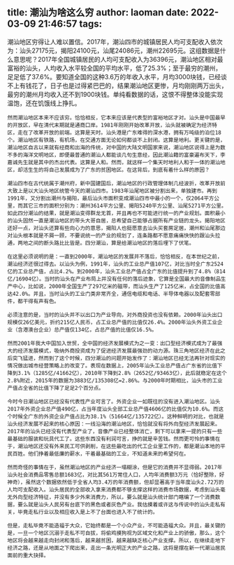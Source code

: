 title: 潮汕为啥这么穷
author: laoman
date: 2022-03-09 21:46:57
tags:
---
潮汕地区穷得让人难以置信。2017年，潮汕四市的城镇居民人均可支配收入依次为：汕头27175元，揭阳24100元，汕尾24086元，潮州22695元。这组数据是什么意思呢？2017年全国城镇居民的人均可支配收入为36396元，潮汕地区相对最富裕的汕头，人均收入水平较全国的平均水平，低了25.3%；至于最穷的潮州，足足低了37.6%。要知道全国的这种3.6万的年收入水平，月均3000块钱，已经谈不上有钱花了，日子也是过得紧巴巴的，结果潮汕地区更惨，月均刚刚两万出头，最穷的潮州月均收入还不到1900块钱。单纯看数据的话，这恨不得整体没能实现温饱，还在饥饿线上挣扎。

   




    然而潮汕地区本来不应该穷。恰恰相反，它本来应该是代表型的富裕地区才对。汕头是中国最早的开放区，早在清代末期就是通商口岸。1981年刚刚开始改革开放，汕头就被确定为经济特区，走在了改革开放的前端。这算是天时。汕头港是广东难得的深水港，拥有万吨级的泊位18个。潮汕地区有铁路，有机场，在交通方面无论如何都谈不上封闭。这算是地利。更关键的是，潮汕地区自古以来就有经商和出海的传统，对中国的大陆文明国家来说，潮汕地区说得上是为数不多的海洋文明地区，即便最普通的潮汕人都能谈几句生意经，因此潮汕籍的富豪遍布天下，李嘉诚先生就是其中的杰出代表。这算是人和。然而，就这样一个集天时地利人和于一体的潮汕地区，却活生生的将自己发展成为了广东的贫困地区。在这背后，到底有着什么样的原因？

    潮汕四市在古代统属于潮州府，新中国建国后，潮汕地区的行政管理体制几经波折，改革开放前大致上是以大汕头地区统管今天的潮汕四市。1983年汕尾地区被分割出来，单独建市。再到1991年，又分割出潮州与揭阳，最后汕头市面积变成潮汕四市中最小的一个，仅2064平方公里，而其它三市的面积分别为：潮州3614平方公里、揭阳5240平方公里、汕尾5271平方公里。如此四分潮汕的结果，就是潮汕变得群龙无首，并且再也不可能进行统一的产业规划。面积最小的汕头固然一直是潮汕地区的带头大哥自居，总希望自己能够占据所有产业链的龙头。揭阳地区还好一点，对汕头还算有些向心力的意思，揭阳人也挺愿意去汕头买套房定居，潮州和汕尾那边对汕头根本就是不屑一顾，不要说统一的产业的规划了，连条路都不愿意痛痛快快的跟汕头拉通，两地之间的断头路比比皆是。四分潮汕，算是给潮汕地区的落后埋下了伏笔。

    在这里必须说明的是：一直到2000年，潮汕地区的发展并不落后，恰恰相反，在本世纪之前，潮汕经济还很过得去。以汕头为例，1991年，汕头的工业总产值107亿，对比当时全广东2524亿的工业总产值，占比4.2%。到2000年，汕头工业总产值占全广东的比值提升到了4.8%（814亿/16904亿）。当时的汕头在产业布局上并没有任何的落后迹象，它算是全国最大的音像制品生产中心，比如说，2000年全国生产了297亿米的磁带，而汕头生产了125亿米，占全国的比值高达42.0%。并且，当时汕头的工业门类非常齐全，通信电缆和电话、半导体电器以及配套零部件，都干得有声有色。

    必须注意的是，当时的汕头并不以出口为产业导向，对外商投资也没有依赖。2000年汕头出口规模仅26亿美元，折约215亿人民币，占工业总产值的比值仅26.4%。2000年汕头外资工业企业（含港澳台企业）总产值仅134亿，占总产值的比值仅16.5%。

    然而2001年我大中国加入世贸，全中国的经济发展模式为之一变：出口型经济模式成为了最强大的经济发展模式，吸纳外商投资成为了促进经济发展最强劲的动力源。珠三角地区经济在此之后突飞猛进，然而到了这个时候，四分潮汕的问题开始发作了：潮汕地区已经无法再针对现实的情况做出城市经营策略上的改变了。表现在数据上，2005年汕头工业总产值占广东省的比值下降到3.1%（1285亿/41662亿），2010年下降到2.8%（2652亿/93463亿），此后就稳定在这个2.8%附近，2015年的数据为3883亿/135308亿=2.86%。与2000年时期相比，汕头市的工业产值占全省的比值下降了足足2个百分点。

    今时今日潮汕地区已经没有代表性产业可言了。外资企业一如既往的没有进入潮汕地区。汕头2017年外资企业总产值490亿，占当年度汕头全部工业总产值4606亿的比值仅为10.6%。而这个时候全广东的外资企业产值占比为38.1%（51664亿/135722亿）。这种鲜明的对比，也就是汕头经济发展不起来的核心原因：一线沿海的潮汕地区，恰恰就没有将外向型经济发展起来。2017年的汕头已经没有代表型产业了，音像产业已经整体消亡，剩下可以拿来一提的只有一些最基础的服装和玩具代工了。这些东西没有利润可言，挣的就是辛苦钱。然而更可怜的事情在于，潮汕地区还没有外来民工可供剥削，在这些最吃出的代工企业里工作的，都是潮汕本地的平民百姓。他们挣着最低廉的薪水，干着最基础的工业，不知道未来的希望何在。

    然而奇怪的事情在于，虽然潮汕地区的产业经济一塌糊涂，但是它的消费并不显得弱。2017年汕头社会消费品零售总额1683亿，对比其561万常住人口，人均年消费额3万元（恰好整除，好神奇），虽然这个数据依然低于全省人均3.4万的年消费额，但却显著高于当年度汕头2.72万的人均可支配收入。汕头居民的全部收入拿来消费都不够支撑这样的消费市场数据，考虑到汕头毫无外向型经济特征，并没有多少外来消费力，所以，要么就是汕头统计部门瞎编了一个消费数据，要么就是汕头人民另有台底下的黑色或者灰色产业。我估摸着或许这与传说中的汕头走私有关，毕竟走私行业以及相应收入是上不了台面也进入不了统计的。

    但是，走私毕竟不能造福于大众，它始终都是一个小众产业，不可能造福大众。并且，最关键的是，一旦一个地区沉溺于走私不可自拔，将偷鸡摸狗视为区域文化和产业上的骄傲，那么，这个地区将会越来越走向封闭和落后，越来越贫困，越来越缺乏核心产业支撑。所以，在继续走地下经济之路，还是从地面之下爬出来，走出一条光明正大的产业之路，这将是摆在新一代潮汕居民面前的重大抉择。
